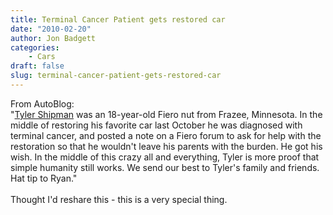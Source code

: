 ```yaml
---
title: Terminal Cancer Patient gets restored car
date: "2010-02-20"
author: Jon Badgett
categories:
    - Cars
draft: false
slug: terminal-cancer-patient-gets-restored-car
---
```


From AutoBlog: <br />"<a href="http://www.tylerstoy.com/index.html">Tyler
Shipman</a> was an 18-year-old Fiero nut from Frazee, Minnesota. In the middle
of restoring his favorite car last October he was diagnosed with terminal
cancer, and posted a note on a Fiero forum to ask for help with the restoration
so that he wouldn't leave his parents with the burden. He got his wish. In the
middle of this crazy all and everything, Tyler is more proof that simple
humanity still works. We send our best to Tyler's family and friends. Hat tip to
Ryan."<br /><br />Thought I'd reshare this - this is a very special
thing.<br /><br /><object width="425" height="344"><param name="movie" value="http://www.youtube.com/v/Wg4s4CEUliA&color1=0xb1b1b1&color2=0xcfcfcf&hl=en_US&feature=player_embedded&fs=1"></param><param name="allowFullScreen" value="true"></param><param name="allowScriptAccess" value="always"></param><embed src="http://www.youtube.com/v/Wg4s4CEUliA&color1=0xb1b1b1&color2=0xcfcfcf&hl=en_US&feature=player_embedded&fs=1" type="application/x-shockwave-flash" allowfullscreen="true" allowScriptAccess="always" width="425" height="344"></embed></object>
